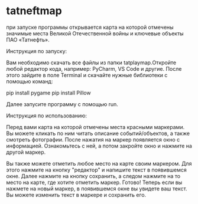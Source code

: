 # tatneftmap
при запуске программы открывается карта на которой отмечены значимые места Великой Отечественной войны и 
ключевые объекты ПАО «Татнефть». 

Инструкция по запуску:

Вам необходимо скачать все файлы из папки tatplaymap.Откройте любой редактор кода, например: PyCharm, VS Code и другие. После этого зайдите в поле Terminal и скачайте нужные библиотеки с помощью команд:

pip install pygame
pip install Pillow

Далее запусите программу с помощью run.

Инструкция по использованию:

Перед вами карта на которой отмечены места красными маркерами. Вы можете кликать по ним читать описание 
событий/объектов, а также смотреть фотографии. После нажатия на маркер появляется окно с информацией. Ознакомьтесь с ней, а потом закройте окно и нажмите на другой маркер.

Вы также можете отметить любое место на карте своим маркером. Для этого нажмите на кнопку "редактор" и напишите текст в появившемся окне. Далее нажмите на кнопку сохранить, а следом нажмите на то место на карте, где хотите отметить маркер. Готово! Теперь если вы нажмете на новый маркер, в появившемся окне вы увидете ваш текст. Вы можете изменить текст в маркере и сохранить его. 
   
   
